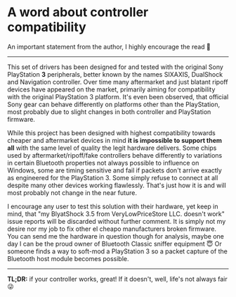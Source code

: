 # A word about controller compatibility

An important statement from the author, I highly encourage the read 🙂

---

This set of drivers has been designed for and tested with the original Sony PlayStation **3** peripherals, better known by the names SIXAXIS, DualShock and Navigation controller. Over time many aftermarket and just blatant ripoff devices have appeared on the market, primarily aiming for compatibility with the original PlayStation 3 platform. It's even been observed, that official Sony gear can behave differently on platforms other than the PlayStation, most probably due to slight changes in both controller and PlayStation firmware.

While this project has been designed with highest compatibility towards cheaper and aftermarket devices in mind **it is impossible to support them all** with the same level of quality the legit hardware delivers. Some chips used by aftermarket/ripoff/fake controllers behave differently to variations in certain Bluetooth properties not always possible to influence on Windows, some are timing sensitive and fail if packets don't arrive exactly as engineered for the PlayStation 3. Some simply refuse to connect at all despite many other devices working flawlessly. That's just how it is and will most probably not change in the near future.

I encourage any user to test this solution with their hardware, yet keep in mind, that "my BlyatShock 3.5 from VeryLowPriceStore LLC. doesn't work" issue reports will be discarded without further comment. It is simply not my desire nor my job to fix other el cheapo manufacturers broken firmware. You can send me the hardware in question though for analysis, maybe one day I can be the proud owner of Bluetooth Classic sniffer equipment 😇 Or someone finds a way to soft-mod a PlayStation 3 so a packet capture of the Bluetooth host module becomes possible.

---

**TL;DR:** if your controller works, great! If it doesn't, well, life's not always fair 😜
